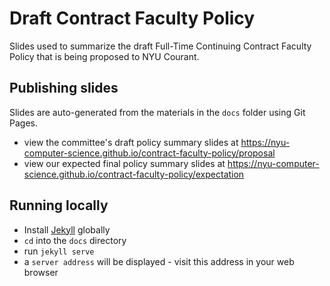 # Draft Contract Faculty Policy

Slides used to summarize the draft Full-Time Continuing Contract Faculty Policy that is being proposed to NYU Courant.

## Publishing slides

Slides are auto-generated from the materials in the `docs` folder using Git Pages.

- view the committee's draft policy summary slides at https://nyu-computer-science.github.io/contract-faculty-policy/proposal
- view our expected final policy summary slides at https://nyu-computer-science.github.io/contract-faculty-policy/expectation

## Running locally

- Install [Jekyll](https://jekyllrb.com/) globally
- `cd` into the `docs` directory
- run `jekyll serve`
- a `server address` will be displayed - visit this address in your web browser
